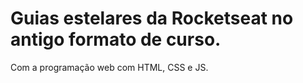 # Guias estelares da Rocketseat no antigo formato de curso. 
Com a programação web com HTML, CSS e JS.

